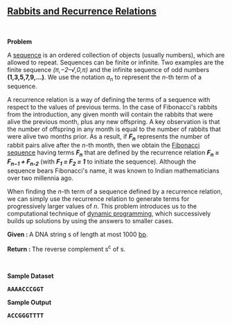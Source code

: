 <h2><a href="https://rosalind.info/problems/fib/">Rabbits and Recurrence Relations</a></h2>

<p>&nbsp;</p>
<p><strong class="example">Problem</strong></p>


<p>A <a href="https://rosalind.info/glossary/sequence/">sequence</a> is an ordered collection of objects (usually numbers), which are allowed to repeat. Sequences can be finite or infinite. Two examples are the finite sequence <i>(π,−2–√,0,π)</i> and the infinite sequence of odd numbers <strong>(1,3,5,7,9,…)</strong>. We use the notation <i>a<sub>n</sub></i> to represent the <i>n</i>-th term of a sequence.</p>
 
<p>A recurrence relation is a way of defining the terms of a sequence with respect to the values of previous terms. In the case of Fibonacci's rabbits from the introduction, any given month will contain the rabbits that were alive the previous month, plus any new offspring. A key observation is that the number of offspring in any month is equal to the number of rabbits that were alive two months prior. As a result, if <strong><i>F<sub>n</sub></i></strong> represents the number of rabbit pairs alive after the <i>n</i>-th month, then we obtain the <a href="https://rosalind.info/glossary/fibonacci-sequence/">Fibonacci sequence</a> having terms <strong><i>F<sub>n</sub></i></strong> that are defined by the recurrence relation <strong><i>F<sub>n</sub> = F<sub>n−1</sub> + F<sub>n-2</sub></i></strong> (with <strong><i>F<sub>1</sub> = F<sub>2</sub> = 1</i></strong> to initiate the sequence). Although the sequence bears Fibonacci's name, it was known to Indian mathematicians over two millennia ago.</p>

<p>When finding the <i>n</i>-th term of a sequence defined by a recurrence relation, we can simply use the recurrence relation to generate terms for progressively larger values of <i>n</i>. This problem introduces us to the computational technique of <a href="https://rosalind.info/glossary/dynamic-programming/">dynamic programming</a>, which successively builds up solutions by using the answers to smaller cases.</p>

<p><strong>Given : </strong>A DNA string s of length at most 1000 <a href="https://rosalind.info/glossary/base-pair/">bp</a>.</p>
<p><strong>Return : </strong>The reverse complement s<sup>c</sup> of s.</p>



<p>&nbsp;</p>
<p><strong class="example">Sample Dataset</strong></p>
<pre>
<strong>AAAACCCGGT</strong>
</pre>
<p><strong class="example">Sample Output</strong></p>
<pre>
<strong>ACCGGGTTTT</strong>
</pre>
